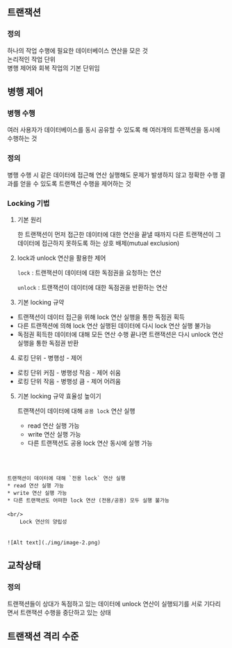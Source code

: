 ## 트랜잭션

### 정의
하나의 작업 수행에 필요한 데이터베이스 연산을 모은 것<br>
논리적인 작업 단위<br/>
병행 제어와 회복 작업의 기본 단위임

## 병행 제어
### 병행 수행
여러 사용자가 데이터베이스를 동시 공유할 수 있도록 해 여러개의 트랜젝션을 동시에 수행하는 것

### 정의
병행 수행 시 같은 데이터에 접근해 연산 실행해도 문제가 발생하지 않고 정확한 수행 결과를 얻을 수 있도록 트랜잭션 수행을 제어하는 것

### Locking 기법

1. 기본 원리

    한 트랜잭션이 먼저 접근한 데이터에 대한 연산을 끝낼 때까지 다른 트랜잭션이 그 데이터에 접근하지 못하도록 하는 상호 배제(mutual exclusion)

2. lock과 unlock 연산을 활용한 제어

    `lock` : 트랜잭션이 데이터에 대한 독점권을 요청하는 연산

    `unlock` : 트랜잭션이 데이터에 대한 독점권을 반환하는 연산

3. 기본 locking 규약

* 트랜잭션이 데이터 접근을 위해 lock 연산 실행을 통한 독점권 획득
* 다른 트랜잭션에 의해 lock 연산 실행된 데이터에 다시 lock 연산 실행 불가능
* 독점권 획득한 데이터에 대해 모든 연산 수행 끝나면 트랜잭션은 다시 unlock 연산 실행을 통한 독점권 반환

4. 로킹 단위 - 병행성 - 제어
* 로킹 단위 커짐 - 병행성 작음 - 제어 쉬움
* 로킹 단위 작음 - 병행성 큼 - 제어 어려움

5. 기본 locking 규약 효율성 높이기

    트랜잭션이 데이터에 대해 `공용 lock` 연산 실행
    * read 연산 실행 가능
    * write 연산 실행 가능
    * 다른 트랜잭션도 공용 lock 연산 동시에 실행 가능
<br/>
<br/>

    트랜잭션이 데이터에 대해 `전용 lock` 연산 실행
    * read 연산 실행 가능
    * write 연산 실행 가능
    * 다른 트랜잭션도 어떠한 lock 연산 (전용/공용) 모두 실행 불가능

    <br/>
        Lock 연산의 양립성


    ![Alt text](./img/image-2.png)


## 교착상태

### 정의
트랜잭션들이 상대가 독점하고 있는 데이터에 unlock 연산이 실행되기를 서로 기다리면서 트랜잭션 수행을 중단하고 있는 상태

## 트랜잭션 격리 수준